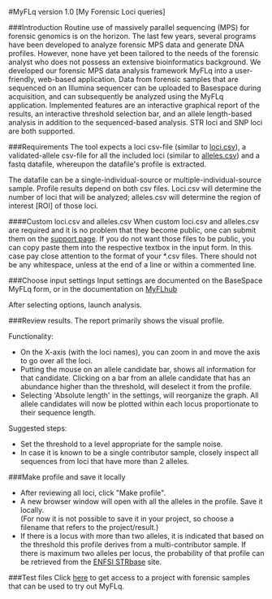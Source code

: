 #MyFLq version 1.0 
[My Forensic Loci queries]

###Introduction
Routine use of massively parallel sequencing (MPS) for forensic genomics is on the horizon. The last few years, several programs have been developed to analyze forensic MPS data and generate DNA profiles. However, none have yet been tailored to the needs of the forensic analyst who does not possess an extensive bioinformatics background.
We developed our forensic MPS data analysis framework MyFLq into a user-friendly, web-based application. Data from forensic samples that are sequenced on an Illumina sequencer can be uploaded to Basespace during acquisition, and can subsequently be analyzed using the MyFLq application. Implemented features are an interactive graphical report of the results, an interactive threshold selection bar, and an allele length-based analysis in addition to the sequenced-based analysis. STR loci and SNP loci are both supported.

###Requirements
The tool expects a loci csv-file (similar to [loci.csv](https://raw.githubusercontent.com/beukueb/myflq/master/src/loci/myflqpaper_loci.csv)), a validated-allele csv-file for all the included loci  (similar to [alleles.csv](https://raw.githubusercontent.com/beukueb/myflq/master/src/alleles/myflqpaper_alleles.csv)) and a fastq datafile, whereupon the datafile's profile is extracted.

The datafile can be a single-individual-source or multiple-individual-source sample. Profile results depend on both csv files. Loci.csv will determine the number of loci that will be analyzed; alleles.csv will determine the region of interest [ROI] of those loci.

####Custom loci.csv and alleles.csv
When custom loci.csv and alleles.csv are required and it is no problem that they become public, one can submit them on the [support page](http://ugent-forensics.van-neste.be/). If you do not want those files to be public, you can copy paste them into the respective textbox in the input form. In this case pay close attention to the format of your *.csv files. There should not be any whitespace, unless at the end of a line or within a commented line.

###Choose input settings
Input settings are documented on the BaseSpace MyFLq form, or in the documentation on [MyFLhub](https://github.com/beukueb/myflq)

After selecting options, launch analysis.

###Review results.
The report primarily shows the visual profile.

Functionality:

- On the X-axis (with the loci names), you can zoom in and move the axis to go over all the loci.
- Putting the mouse on an allele candidate bar, shows all information for that candidate. Clicking on a bar from an allele candidate that has an abundance higher than the threshold, will deselect it from the profile.
- Selecting 'Absolute length' in the settings, will reorganize the graph. All allele candidates will now be plotted within each locus proportionate to their sequence length.

Suggested steps:

- Set the threshold to a level appropriate for the sample noise.
- In case it is known to be a single contributor sample, closely inspect all sequences from loci that have more than 2 alleles.

###Make profile and save it locally
- After reviewing all loci, click "Make profile".
- A new browser window will open with all the alleles in the profile. Save it locally.  
  (For now it is not possible to save it in your project, so choose a filename that refers to the project/result.) 
- If there is a locus with more than two alleles, it is indicated that based on the threshold this profile derives from a multi-contributor sample. If there is maximum two alleles per locus, the probability of that profile can be retrieved from the [ENFSI STRbase](http://strbase.org/) site.

###Test files
Click [here](https://basespace.illumina.com/s/0xvp6KW9GCfi) to get access to a project with forensic samples that can be used to try out MyFLq.